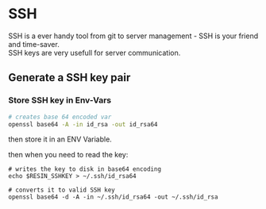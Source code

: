 # SSH
SSH is a ever handy tool from git to server management - SSH is your friend and time-saver.  
SSH keys are very usefull for server communication.

## Generate a SSH key pair

### Store SSH key in Env-Vars

```sh
# creates base 64 encoded var 
openssl base64 -A -in id_rsa -out id_rsa64
```

then store it in an ENV Variable.

then when you need to read the key:

```shell
# writes the key to disk in base64 encoding
echo $RESIN_SSHKEY > ~/.ssh/id_rsa64

# converts it to valid SSH key
openssl base64 -d -A -in ~/.ssh/id_rsa64 -out ~/.ssh/id_rsa 
```
